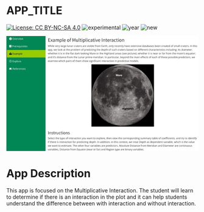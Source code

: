 # APP_TITLE

[![License: CC BY-NC-SA 4.0](https://img.shields.io/badge/License-CC%20BY--NC--SA%204.0-lightgrey.svg)](https://creativecommons.org/licenses/by-nc-sa/4.0/) 
![experimental](https://img.shields.io/badge/lifecycle-experimental-orange)
![year](https://img.shields.io/badge/year-2022-lightgrey)
![new](https://img.shields.io/badge/lifecycle-newapp-brightgreen)

![App Screenshot](../docs/screenshot.jpeg)

# App Description
This app is focused on the Multiplicative Interaction. The student will learn to determine if there is an interaction in the plot and it can help students understand the difference between with interaction and without interaction.

